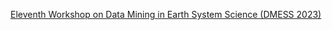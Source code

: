 [Eleventh Workshop on Data Mining in Earth System Science (DMESS 2023)](https://climatemodeling.github.io/dmess2023)
